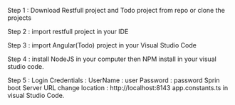 Step 1 : Download Restfull project and Todo project from repo or clone the projects 

Step 2 : import restfull project in your IDE 

Step 3 : import Angular(Todo) project in your Visual Studio Code 

Step 4 : install NodeJS in your computer then NPM install in your visual studio code.

Step 5 : 
       Login Credentials :
       UserName : user
       Password : password
  Sprin boot Server URL change location : http://localhost:8143 app.constants.ts in visual Studio Code.

  
